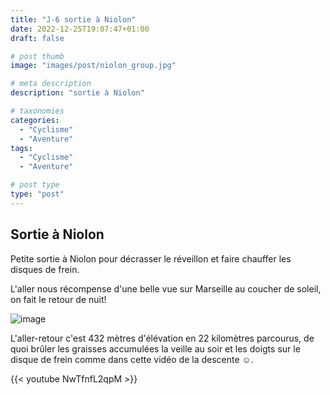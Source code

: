 ```yaml
---
title: "J-6 sortie à Niolon"
date: 2022-12-25T19:07:47+01:00
draft: false

# post thumb
image: "images/post/niolon_group.jpg"

# meta description
description: "sortie à Niolon"

# taxonomies
categories: 
  - "Cyclisme"
  - "Aventure"
tags:
  - "Cyclisme"
  - "Aventure"

# post type
type: "post"
---
```


## Sortie à Niolon

Petite sortie à Niolon pour décrasser le réveillon et faire chauffer les disques de frein.

L'aller nous récompense d'une belle vue sur Marseille au coucher de soleil, on fait le retour de
nuit!

![image](../../images/post/niolon_view.jpg)

L'aller-retour c'est 432 mètres d'élévation en 22 kilomètres parcourus, de quoi brûler les graisses
accumulées la veille au soir et les doigts sur le disque de frein comme dans cette vidéo de la
descente ☺️.

{{< youtube NwTfnfL2qpM >}}
